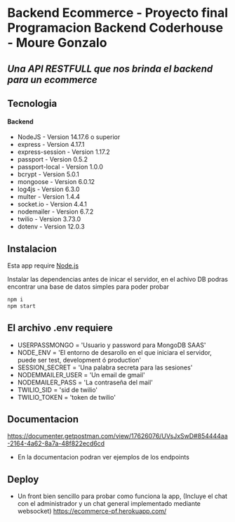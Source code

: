 # Backend Ecommerce - Proyecto final Programacion Backend Coderhouse - Moure Gonzalo
## _Una API RESTFULL que nos brinda el backend para un ecommerce_

## Tecnologia
#### Backend
- NodeJS - Version 14.17.6 o superior 
- express - Version 4.17.1
- express-session - Version 1.17.2
- passport - Version 0.5.2
- passport-local - Version 1.0.0
- bcrypt - Version 5.0.1
- mongoose - Version 6.0.12
- log4js - Version 6.3.0
- multer - Version 1.4.4
- socket.io - Version 4.4.1
- nodemailer - Version 6.7.2
- twilio - Version 3.73.0
- dotenv - Version 12.0.3

## Instalacion

Esta app require [Node.js](https://nodejs.org/)

Instalar las dependencias antes de inicar el servidor, en el achivo DB podras encontrar una base de datos simples para poder probar
```sh
npm i
npm start
```

## El archivo .env requiere
- USERPASSMONGO = 'Usuario y password para MongoDB SAAS'  
- NODE_ENV = 'El entorno de desarollo en el que iniciara el servidor, puede ser test, development ó production'  
- SESSION_SECRET = 'Una palabra secreta para las sesiones'  
- NODEMMAILER_USER = 'Un email de gmail'  
- NODEMAILER_PASS = 'La contraseña del mail'
- TWILIO_SID = 'sid de twilio'
- TWILIO_TOKEN = 'token de twilio'

## Documentacion
https://documenter.getpostman.com/view/17626076/UVsJxSwD#854444aa-2164-4a62-8a7a-48f822ecd6cd
- En la documentacion podran ver ejemplos de los endpoints

## Deploy

- Un front bien sencillo para probar como funciona la app, (Incluye el chat con el administrador y un chat general implementado mediante websocket)
https://ecommerce-pf.herokuapp.com/